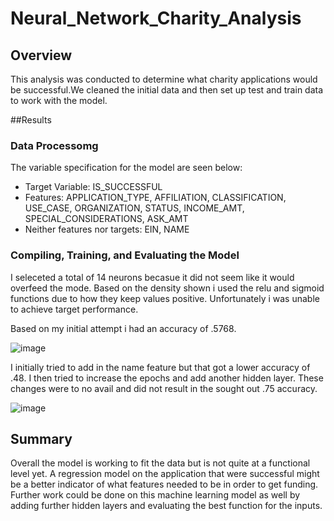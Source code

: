 # Neural_Network_Charity_Analysis

## Overview 
This analysis was conducted to determine what charity applications would be successful.We cleaned the initial data and then set up test and train data to work with the model.

##Results

### Data Processomg
The variable specification for the model are seen below:

- Target Variable: IS_SUCCESSFUL
- Features: APPLICATION_TYPE, AFFILIATION, CLASSIFICATION, USE_CASE, ORGANIZATION, STATUS, INCOME_AMT, SPECIAL_CONSIDERATIONS, ASK_AMT
- Neither features nor targets: EIN, NAME

### Compiling, Training, and Evaluating the Model

I seleceted a total of 14 neurons becasue it did not seem like it would overfeed the mode. Based on the density shown i used the relu and sigmoid functions due to how they keep values positive. Unfortunately i was unable to achieve target performance.

Based on my initial attempt i had an accuracy of .5768.

![image](https://user-images.githubusercontent.com/91395269/163304062-3fd94101-daf9-4042-a14e-abc3f1c15a89.png)


I initially tried to add in the name feature but that got a lower accuracy of .48. I then tried to increase the epochs and add another hidden layer. These changes were to no avail and did not result in the sought out .75 accuracy.

![image](https://user-images.githubusercontent.com/91395269/163305000-fb64460e-0167-497a-a57f-4acc195cfc2e.png)




## Summary

Overall the model is working to fit the data but is not quite at a functional level yet. A regression model on the application that were successful might be a better indicator of what features needed to be in order to get funding. Further work could be done on this machine learning model as well by adding further hidden layers and evaluating the best function for the inputs.


